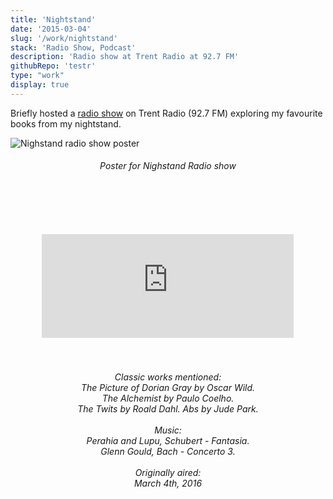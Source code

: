 ```yaml
---
title: 'Nightstand'
date: '2015-03-04'
slug: '/work/nightstand'
stack: 'Radio Show, Podcast'
description: 'Radio show at Trent Radio at 92.7 FM'
githubRepo: 'testr'
type: "work"  
display: true
---
```


Briefly hosted a [radio show](https://soundcloud.com/judepark/theselfieofdoriangray) on Trent Radio (92.7 FM) exploring my favourite books from my nightstand.

![Nighstand radio show poster](https://64.media.tumblr.com/8a15dd1f0d9c0e4f5f5dfd94ce18ed78/899bcb1f25722cb4-12/s2048x3072/af983e735606703f739b39fd649802695c09436b.pnj)

<h6><div style="text-align: center;">
  Poster for Nighstand Radio show
</div></h6>
<br/>
<br/>
<br/>
<br/>

<div style="display: flex; justify-content: center;">
    <iframe width="80%" height="166" scrolling="no" frameborder="no" allow="autoplay" src="https://w.soundcloud.com/player/?url=https%3A//api.soundcloud.com/tracks/250930450&color=%23ffcc00&auto_play=false&hide_related=false&show_comments=true&show_user=true&show_reposts=false&show_teaser=true"></iframe>
</div>
<br/>
<br/>
<h6><div style="text-align: center;">
    Classic works mentioned:
    <br/>
    The Picture of Dorian Gray by Oscar Wild.
    <br/>
    The Alchemist by Paulo Coelho.
    <br/>
    The Twits by Roald Dahl. Abs by Jude Park.
    <br/>
    <br/>
    Music:
    <br/>
    Perahia and Lupu, Schubert - Fantasia.
    <br/>
    Glenn Gould, Bach - Concerto 3.
    <br/>
    <br/>
    Originally aired:
    <br/>
    March 4th, 2016
</div></h6>
<br/>
<br/>
<br/>




